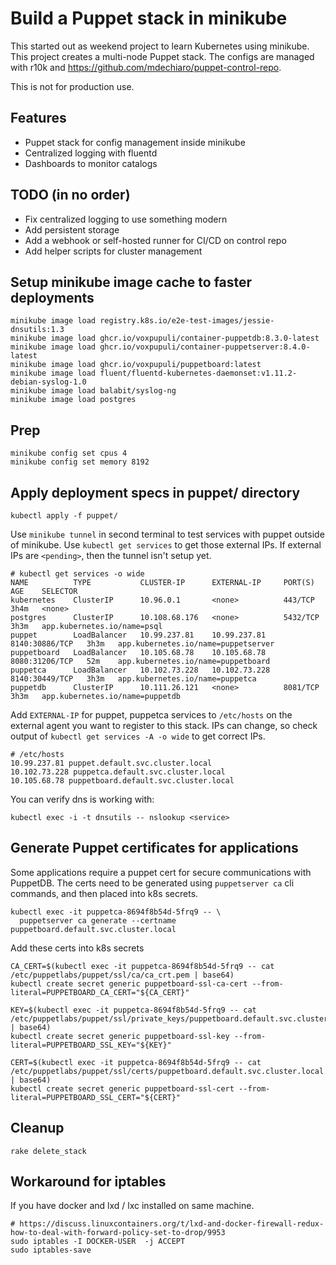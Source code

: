 # Build a Puppet stack in minikube

This started out as weekend project to learn Kubernetes using minikube.
This project creates a multi-node Puppet stack. The configs are managed
with r10k and https://github.com/mdechiaro/puppet-control-repo.

This is not for production use.

## Features

* Puppet stack for config management inside minikube
* Centralized logging with fluentd
* Dashboards to monitor catalogs

## TODO (in no order)
* Fix centralized logging to use something modern
* Add persistent storage
* Add a webhook or self-hosted runner for CI/CD on control repo
* Add helper scripts for cluster management

## Setup minikube image cache to faster deployments

```
minikube image load registry.k8s.io/e2e-test-images/jessie-dnsutils:1.3
minikube image load ghcr.io/voxpupuli/container-puppetdb:8.3.0-latest
minikube image load ghcr.io/voxpupuli/container-puppetserver:8.4.0-latest
minikube image load ghcr.io/voxpupuli/puppetboard:latest
minikube image load fluent/fluentd-kubernetes-daemonset:v1.11.2-debian-syslog-1.0
minikube image load balabit/syslog-ng
minikube image load postgres
```

## Prep

```
minikube config set cpus 4
minikube config set memory 8192
```

## Apply deployment specs in puppet/ directory

```
kubectl apply -f puppet/
```

Use `minikube tunnel` in second terminal to test services with puppet
outside of minikube. Use `kubectl get services` to get those external
IPs. If external IPs are `<pending>`, then the tunnel isn't setup yet.

```
# kubectl get services -o wide
NAME          TYPE           CLUSTER-IP      EXTERNAL-IP     PORT(S)          AGE    SELECTOR
kubernetes    ClusterIP      10.96.0.1       <none>          443/TCP          3h4m   <none>
postgres      ClusterIP      10.108.68.176   <none>          5432/TCP         3h3m   app.kubernetes.io/name=psql
puppet        LoadBalancer   10.99.237.81    10.99.237.81    8140:30886/TCP   3h3m   app.kubernetes.io/name=puppetserver
puppetboard   LoadBalancer   10.105.68.78    10.105.68.78    8080:31206/TCP   52m    app.kubernetes.io/name=puppetboard
puppetca      LoadBalancer   10.102.73.228   10.102.73.228   8140:30449/TCP   3h3m   app.kubernetes.io/name=puppetca
puppetdb      ClusterIP      10.111.26.121   <none>          8081/TCP         3h3m   app.kubernetes.io/name=puppetdb
```

Add `EXTERNAL-IP` for puppet, puppetca services to `/etc/hosts` on the
external agent you want to register to this stack. IPs can change, so
check output of `kubectl get services -A -o wide` to get correct IPs.

```
# /etc/hosts
10.99.237.81 puppet.default.svc.cluster.local
10.102.73.228 puppetca.default.svc.cluster.local
10.105.68.78 puppetboard.default.svc.cluster.local
```

You can verify dns is working with:

```
kubectl exec -i -t dnsutils -- nslookup <service>
```

## Generate Puppet certificates for applications

Some applications require a puppet cert for secure communications with
PuppetDB. The certs need to be generated using `puppetserver ca` cli
commands, and then placed into k8s secrets.

```
kubectl exec -it puppetca-8694f8b54d-5frq9 -- \
  puppetserver ca generate --certname puppetboard.default.svc.cluster.local
```

Add these certs into k8s secrets

```
CA_CERT=$(kubectl exec -it puppetca-8694f8b54d-5frq9 -- cat /etc/puppetlabs/puppet/ssl/ca/ca_crt.pem | base64)
kubectl create secret generic puppetboard-ssl-ca-cert --from-literal=PUPPETBOARD_CA_CERT="${CA_CERT}"
```

```
KEY=$(kubectl exec -it puppetca-8694f8b54d-5frq9 -- cat /etc/puppetlabs/puppet/ssl/private_keys/puppetboard.default.svc.cluster.local.pem | base64)
kubectl create secret generic puppetboard-ssl-key --from-literal=PUPPETBOARD_SSL_KEY="${KEY}"
```

```
CERT=$(kubectl exec -it puppetca-8694f8b54d-5frq9 -- cat /etc/puppetlabs/puppet/ssl/certs/puppetboard.default.svc.cluster.local.pem | base64)
kubectl create secret generic puppetboard-ssl-cert --from-literal=PUPPETBOARD_SSL_CERT="${CERT}"
```

## Cleanup

```
rake delete_stack
```

## Workaround for iptables

If you have docker and lxd / lxc installed on same machine.

```
# https://discuss.linuxcontainers.org/t/lxd-and-docker-firewall-redux-how-to-deal-with-forward-policy-set-to-drop/9953
sudo iptables -I DOCKER-USER  -j ACCEPT
sudo iptables-save
```
